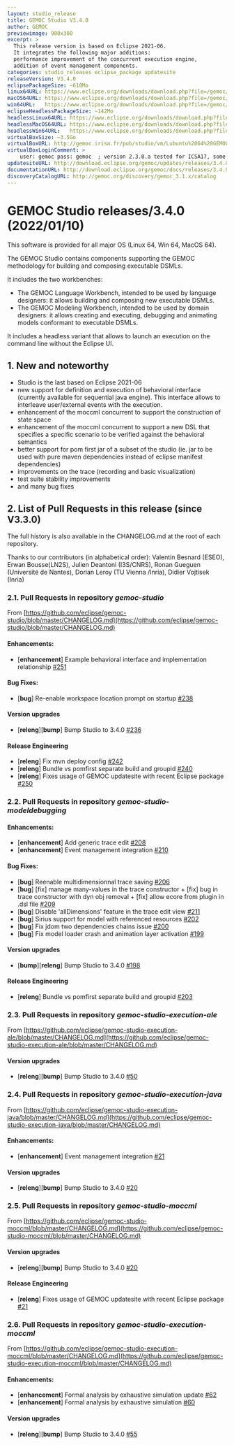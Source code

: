 ```yaml
---
layout: studio_release
title: GEMOC Studio V3.4.0
author: GEMOC
previewimage: 900x300
excerpt: >
  This release version is based on Eclipse 2021-06.
  It integrates the following major additions: 
  performance improvement of the concurrent execution engine, 
  addition of event management components.  
categories: studio_releases eclipse_package updatesite
releaseVersion: V3.4.0
eclipsePackageSize: ~610Mo
linux64URL: https://www.eclipse.org/downloads/download.php?file=/gemoc/packages/releases/3.4.0/gemoc_studio-linux.gtk.x86_64.zip
macOS64URL: https://www.eclipse.org/downloads/download.php?file=/gemoc/packages/releases/3.4.0/gemoc_studio-macosx.cocoa.x86_64.zip
win64URL:   https://www.eclipse.org/downloads/download.php?file=/gemoc/packages/releases/3.4.0/gemoc_studio-win32.win32.x86_64.zip
eclipseHeadlessPackageSize: ~142Mo
headlessLinux64URL: https://www.eclipse.org/downloads/download.php?file=/gemoc/packages/releases/3.4.0/gemoc_studio_headless-linux.gtk.x86_64.zip
headlessMacOS64URL: https://www.eclipse.org/downloads/download.php?file=/gemoc/packages/releases/3.4.0/gemoc_studio_headless-macosx.cocoa.x86_64.zip
headlessWin64URL:   https://www.eclipse.org/downloads/download.php?file=/gemoc/packages/releases/3.4.0/gemoc_studio_headless-win32.win32.x86_64.zip
virtualBoxSize: ~3.5Go 
virtualBoxURL: http://gemoc.irisa.fr/pub/studio/vm/Lubuntu%2064%20GEMOC%202.3.0.a.ova
virtualBoxLoginComment: >
    user: gemoc pass: gemoc  ; version 2.3.0.a tested for ICSA17, some samples haven't been rechecked.
updatesiteURL: http://download.eclipse.org/gemoc/updates/releases/3.4.0
documentationURL: http://download.eclipse.org/gemoc/docs/releases/3.4.0
discoveryCatalogURL: http://gemoc.org/discovery/gemoc_3.1.x/catalog
---
```


# GEMOC Studio releases/3.4.0 (2022/01/10)

This software is provided for all major OS (Linux 64, Win 64, MacOS 64).

The GEMOC Studio contains components supporting the GEMOC methodology for building and composing executable DSMLs.

It includes the two workbenches:

  * The GEMOC Language Workbench, intended to be used by language designers: it allows building and composing new executable DSMLs.
  * The GEMOC Modeling Workbench, intended to be used by domain designers: it allows creating and executing, debugging and animating models conformant to executable DSMLs.
  
It includes a headless variant that allows to launch an execution on the command line without the Eclipse UI.

## 1. New and noteworthy

- Studio is the last based on Eclipse 2021-06
- new support for definition and execution of behavioral interface (currently available for sequential java engine). This interface allows to interleave user/external events with the execution.
- enhancement of the moccml concurrent to support the construction of state space
- enhancement of the moccml concurrent to support a new DSL that specifies a specific scenario to be verified against the behavioral semantics 
- better support for pom first jar of a subset of the studio (ie. jar to be used with pure maven dependencies instead of eclipse manifest dependencies)
- improvements on the trace (recording and basic visualization)
- test suite stability improvements
- and many bug fixes 
 

## 2. List of Pull Requests in this release (since V3.3.0)

The full history is  also available in the CHANGELOG.md at the root of each repository.

Thanks to our contributors (in alphabetical order): Valentin Besnard (ESEO), Erwan Bousse(LN2S), Julien Deantoni (I3S/CNRS), Ronan Gueguen (Université de Nantes), Dorian Leroy (TU Vienna /Inria), Didier Vojtisek (Inria) 

### 2.1. Pull Requests in repository *gemoc-studio*

From [https://github.com/eclipse/gemoc-studio/blob/master/CHANGELOG.md](https://github.com/eclipse/gemoc-studio/blob/master/CHANGELOG.md)

#### Enhancements:

- [**enhancement**] Example behavioral interface and implementation relationship [#251](https://github.com/eclipse/gemoc-studio/pull/251)

#### Bug Fixes:

- [**bug**] Re-enable workspace location prompt on startup [#238](https://github.com/eclipse/gemoc-studio/pull/238)

#### Version upgrades

- [**releng**][**bump**] Bump Studio to 3.4.0 [#236](https://github.com/eclipse/gemoc-studio/pull/236)

#### Release Engineering

- [**releng**] Fix mvn deploy config [#242](https://github.com/eclipse/gemoc-studio/pull/242)
- [**releng**] Bundle vs pomfirst separate build and groupid [#240](https://github.com/eclipse/gemoc-studio/pull/240)
- [**releng**] Fixes usage of GEMOC updatesite with recent Eclipse package [#250](https://github.com/eclipse/gemoc-studio/pull/250)

### 2.2. Pull Requests in repository *gemoc-studio-modeldebugging*
 
#### Enhancements:

- [**enhancement**] Add generic trace edit [#208](https://github.com/eclipse/gemoc-studio-modeldebugging/pull/208)
- [**enhancement**] Event management integration [#210](https://github.com/eclipse/gemoc-studio-modeldebugging/pull/210)

#### Bug Fixes:

- [**bug**] Reenable multidimensionnal trace saving [#206](https://github.com/eclipse/gemoc-studio-modeldebugging/pull/206)
- [**bug**] [fix] manage many-values in the trace constructor + [fix] bug in trace constructor with dyn obj removal + [fix] allow ecore from plugin in .dsl file [#209](https://github.com/eclipse/gemoc-studio-modeldebugging/pull/209)
- [**bug**] Disable 'allDimensions' feature in the trace edit view [#211](https://github.com/eclipse/gemoc-studio-modeldebugging/pull/211)
- [**bug**] Sirius support for model with referenced resources [#202](https://github.com/eclipse/gemoc-studio-modeldebugging/pull/202)
- [**bug**] Fix jdom two dependencies chains issue [#200](https://github.com/eclipse/gemoc-studio-modeldebugging/pull/200)
- [**bug**] Fix model loader crash and animation layer activation [#199](https://github.com/eclipse/gemoc-studio-modeldebugging/pull/199)

#### Version upgrades

- [**bump**][**releng**] Bump Studio to 3.4.0 [#198](https://github.com/eclipse/gemoc-studio-modeldebugging/pull/198)

#### Release Engineering

- [**releng**] Bundle vs pomfirst separate build and groupid [#203](https://github.com/eclipse/gemoc-studio-modeldebugging/pull/203)


### 2.3. Pull Requests in repository *gemoc-studio-execution-ale*
 
From [https://github.com/eclipse/gemoc-studio-execution-ale/blob/master/CHANGELOG.md](https://github.com/eclipse/gemoc-studio-execution-ale/blob/master/CHANGELOG.md)

#### Version upgrades

- [**releng**][**bump**] Bump Studio to 3.4.0 [#50](https://github.com/eclipse/gemoc-studio-execution-ale/pull/50)

### 2.4. Pull Requests in repository *gemoc-studio-execution-java*
 
From [https://github.com/eclipse/gemoc-studio-execution-java/blob/master/CHANGELOG.md](https://github.com/eclipse/gemoc-studio-execution-java/blob/master/CHANGELOG.md)


#### Enhancements:

- [**enhancement**] Event management integration [#21](https://github.com/eclipse/gemoc-studio-execution-java/pull/21)

#### Version upgrades

- [**releng**][**bump**] Bump Studio to 3.4.0 [#20](https://github.com/eclipse/gemoc-studio-execution-java/pull/20)

### 2.5. Pull Requests in repository *gemoc-studio-moccml*
 
From [https://github.com/eclipse/gemoc-studio-moccml/blob/master/CHANGELOG.md](https://github.com/eclipse/gemoc-studio-moccml/blob/master/CHANGELOG.md)

#### Version upgrades

- [**releng**][**bump**] Bump Studio to 3.4.0 [#20](https://github.com/eclipse/gemoc-studio-moccml/pull/20)

#### Release Engineering

- [**releng**] Fixes usage of GEMOC updatesite with recent Eclipse package [#21](https://github.com/eclipse/gemoc-studio-moccml/pull/21)

### 2.6. Pull Requests in repository *gemoc-studio-execution-moccml*
 
From [https://github.com/eclipse/gemoc-studio-execution-moccml/blob/master/CHANGELOG.md](https://github.com/eclipse/gemoc-studio-execution-moccml/blob/master/CHANGELOG.md)


#### Enhancements:

- [**enhancement**] Formal analysis by exhaustive simulation update [#62](https://github.com/eclipse/gemoc-studio-execution-moccml/pull/62)
- [**enhancement**] Formal analysis by exhaustive simulation [#60](https://github.com/eclipse/gemoc-studio-execution-moccml/pull/60)

#### Version upgrades

- [**releng**][**bump**] Bump Studio to 3.4.0 [#55](https://github.com/eclipse/gemoc-studio-execution-moccml/pull/55)
